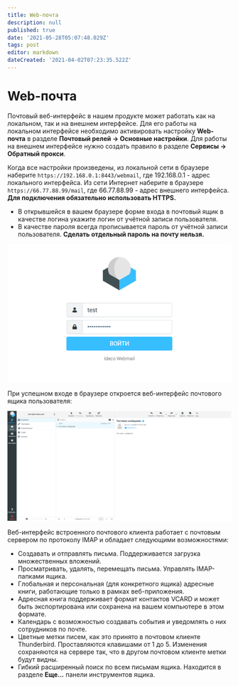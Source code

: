 ```yaml
---
title: Web-почта
description: null
published: true
date: '2021-05-28T05:07:48.029Z'
tags: post
editor: markdown
dateCreated: '2021-04-02T07:23:35.522Z'
---
```


# Web-почта

Почтовый веб-интерфейс в нашем продукте может работать как на локальном, так и на внешнем интерфейсе. Для его работы на локальном интерфейсе необходимо активировать настройку **Web-почта** в разделе **Почтовый релей -&gt; Основные настройки**. Для работы на внешнем интерфейсе нужно создать правило в разделе **Сервисы -&gt; Обратный прокси**.

Когда все настройки произведены, из локальной сети в браузере наберите `https://192.168.0.1:8443/webmail`, где 192.168.0.1 - адрес локального интерфейса. Из сети Интернет наберите в браузере `https://66.77.88.99/mail`, где 66.77.88.99 - адрес внешнего интерфейса. **Для подключения обязательно использовать HTTPS.**

* В открывшейся в вашем браузере форме входа в почтовый ящик в качестве логина укажите логин от учётной записи пользователя.
* В качестве пароля всегда прописывается пароль от учётной записи пользователя. **Сделать отдельный пароль на почту нельзя.**

![](../.gitbook/assets/roundcude_enter_in_acc.png)

При успешном входе в браузере откроется веб-интерфейс почтового ящика пользователя: 

![](../.gitbook/assets/roundcube_lk_1.png)

Веб-интерфейс встроенного почтового клиента работает с почтовым сервером по протоколу IMAP и обладает следующими возможностями:

* Создавать и отправлять письма. Поддерживается загрузка множественных вложений.
* Просматривать, удалять, перемещать письма. Управлять IMAP-папками ящика.
* Глобальная и персональная \(для конкретного ящика\) адресные книги, работающие только в рамках веб-приложения.
* Адресная книга поддерживает формат контактов VCARD и может быть экспортирована или сохранена на вашем компьютере в этом формате.
* Календарь с возможностью создавать события и уведомлять о них сотрудников по почте.
* Цветные метки писем, как это принято в почтовом клиенте Thunderbird. Проставляются клавишами от 1 до 5. Изменения сохраняются на сервере так, что в другом почтовом клиенте метки будут видны.
* Гибкий расширенный поиск по всем письмам ящика. Находится в разделе **Еще...** панели инструментов ящика.


